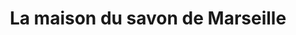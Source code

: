 ---
title: "La maison du savon de Marseille"
url: /avignon/la-maison-du-savon-de-marseille/
shop: shop
---
